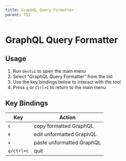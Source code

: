 ```yaml
---
title: GraphQL Query Formatter
parent: TUI
---
```


# GraphQL Query Formatter

## Usage

1. Run `devtui` to open the main menu
2. Select "GraphQL Query Formatter" from the list
3. Use the key bindings below to interact with the tool
4. Press `q` or `Ctrl+C` to return to the main menu

## Key Bindings

| Key | Action |
|-----|--------|
| `c` | copy formatted GraphQL |
| `e` | edit unformatted GraphQL |
| `v` | paste unformatted GraphQL |
| `q/ctrl+c` | quit |



